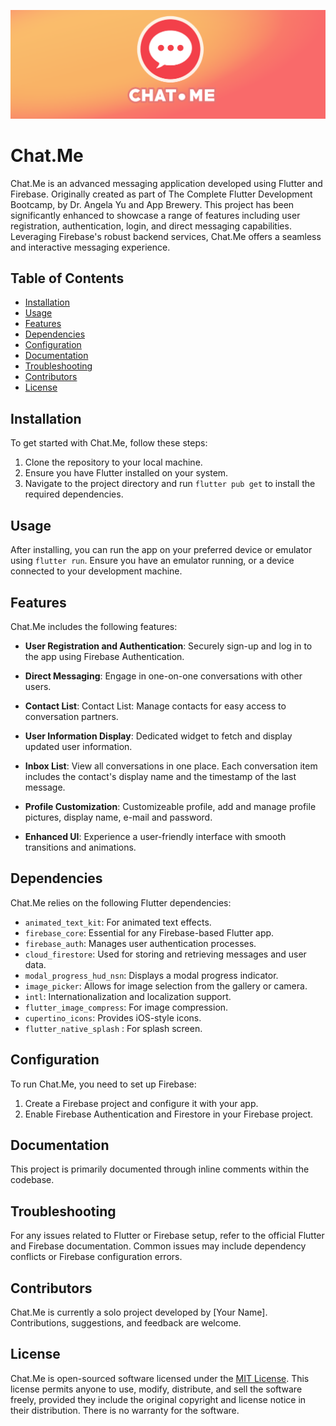![Chat.Me Banner](images/chat_banner.png)

# Chat.Me

Chat.Me is an advanced messaging application developed using Flutter and Firebase. Originally created as part of The Complete Flutter Development Bootcamp, by Dr. Angela Yu and App Brewery. This project has been significantly enhanced to showcase a range of features including user registration, authentication, login, and direct messaging capabilities. Leveraging Firebase's robust backend services, Chat.Me offers a seamless and interactive messaging experience.

## Table of Contents

- [Installation](#installation)
- [Usage](#usage)
- [Features](#features)
- [Dependencies](#dependencies)
- [Configuration](#configuration)
- [Documentation](#documentation)
- [Troubleshooting](#troubleshooting)
- [Contributors](#contributors)
- [License](#license)

## Installation

To get started with Chat.Me, follow these steps:

1. Clone the repository to your local machine.
2. Ensure you have Flutter installed on your system.
3. Navigate to the project directory and run `flutter pub get` to install the required dependencies.

## Usage

After installing, you can run the app on your preferred device or emulator using `flutter run`. Ensure you have an emulator running, or a device connected to your development machine.

## Features

Chat.Me includes the following features:

- **User Registration and Authentication**: Securely sign-up and log in to the app using Firebase Authentication.

- **Direct Messaging**: Engage in one-on-one conversations with other users.

- **Contact List**: Contact List: Manage contacts for easy access to conversation partners.

- **User Information Display**: Dedicated widget to fetch and display updated user information.

- **Inbox List**: View all conversations in one place. Each conversation item includes the contact's display name and the timestamp of the last message.

- **Profile Customization**: Customizeable profile, add and manage profile pictures, display name, e-mail and password.

- **Enhanced UI**: Experience a user-friendly interface with smooth transitions and animations.

## Dependencies

Chat.Me relies on the following Flutter dependencies:

- `animated_text_kit`: For animated text effects.
- `firebase_core`: Essential for any Firebase-based Flutter app.
- `firebase_auth`: Manages user authentication processes.
- `cloud_firestore`: Used for storing and retrieving messages and user data.
- `modal_progress_hud_nsn`: Displays a modal progress indicator.
- `image_picker`: Allows for image selection from the gallery or camera.
- `intl`: Internationalization and localization support.
- `flutter_image_compress`: For image compression.
- `cupertino_icons`: Provides iOS-style icons.
- `flutter_native_splash` : For splash screen.

## Configuration

To run Chat.Me, you need to set up Firebase:

1. Create a Firebase project and configure it with your app.
2. Enable Firebase Authentication and Firestore in your Firebase project.

## Documentation

This project is primarily documented through inline comments within the codebase.

## Troubleshooting

For any issues related to Flutter or Firebase setup, refer to the official Flutter and Firebase documentation. Common issues may include dependency conflicts or Firebase configuration errors.

## Contributors

Chat.Me is currently a solo project developed by [Your Name]. Contributions, suggestions, and feedback are welcome.

## License

Chat.Me is open-sourced software licensed under the [MIT License](https://opensource.org/licenses/MIT). This license permits anyone to use, modify, distribute, and sell the software freely, provided they include the original copyright and license notice in their distribution. There is no warranty for the software.
